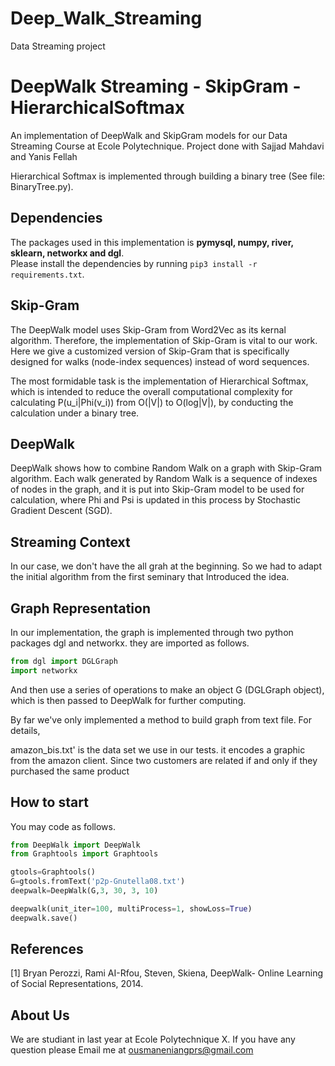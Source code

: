 # Deep_Walk_Streaming
Data Streaming project
# DeepWalk Streaming - SkipGram - HierarchicalSoftmax

An implementation of DeepWalk  and SkipGram models for our Data Streaming Course at Ecole Polytechnique. Project done with Sajjad Mahdavi and Yanis Fellah 

Hierarchical Softmax is implemented through building a binary tree (See file: BinaryTree.py). 



## Dependencies
The packages used in this implementation is **pymysql, numpy, river, sklearn, networkx and dgl**.  
Please install the dependencies by running `pip3 install -r requirements.txt`.

## Skip-Gram

The DeepWalk model uses Skip-Gram from Word2Vec as its kernal algorithm. Therefore, the implementation of Skip-Gram is vital to our work. Here we give a customized version of Skip-Gram that is specifically designed for walks (node-index sequences) instead of word sequences. 

The most formidable task is the implementation of Hierarchical Softmax, which is intended to reduce the overall computational complexity for calculating P(u_i|Phi(v_i)) from O(|V|) to O(log|V|), by conducting the calculation under a binary tree.

## DeepWalk

DeepWalk shows how to combine Random Walk on a graph with Skip-Gram algorithm. Each walk generated by Random Walk is a sequence of indexes of nodes in the graph, and it is put into Skip-Gram model to be used for calculation, where Phi and Psi is updated in this process by Stochastic Gradient Descent (SGD).

## Streaming Context 
In our case, we don't have the all grah at the beginning. So we had to adapt the initial algorithm from the first seminary that Introduced the idea.

## Graph Representation

In our implementation, the graph is implemented through two python packages dgl and networkx. they are imported as follows.

```python
from dgl import DGLGraph
import networkx
```

And then use a series of operations to make an object G (DGLGraph object), which is then passed to DeepWalk for further computing.

By far we've only implemented a method to build graph from text file. For details,  

amazon_bis.txt' is the data set we use in our tests. it encodes a graphic from the amazon client. Since two customers are related if and only if they purchased the same product

## How to start

You may code as follows.

```python
from DeepWalk import DeepWalk
from Graphtools import Graphtools

gtools=Graphtools()
G=gtools.fromText('p2p-Gnutella08.txt')
deepwalk=DeepWalk(G,3, 30, 3, 10)

deepwalk(unit_iter=100, multiProcess=1, showLoss=True)
deepwalk.save()
```

## References
\[1\] Bryan Perozzi, Rami AI-Rfou, Steven, Skiena, DeepWalk- Online Learning of Social Representations, 2014.

## About Us
We are studiant in last year at Ecole Polytechnique X. If you have any question please Email me at ousmaneniangprs@gmail.com

